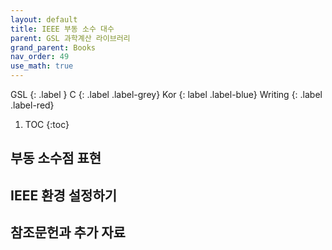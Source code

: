 ```yaml
---
layout: default
title: IEEE 부동 소수 대수
parent: GSL 과학계산 라이브러리
grand_parent: Books
nav_order: 49
use_math: true
---
```


GSL
{: .label }
C
{: .label .label-grey}
Kor
{: label .label-blue}
Writing
{: .label .label-red}

1. TOC
{:toc}



## 부동 소수점 표현

## IEEE 환경 설정하기

## 참조문헌과 추가 자료